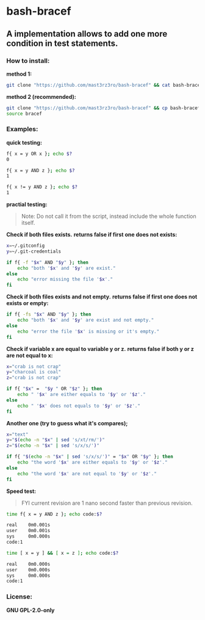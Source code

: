 # bash-bracef

## A implementation allows to add one more condition in test statements. 

### How to install:

**method 1:**
```Bash
git clone "https://github.com/mast3rz3ro/bash-bracef" && cat bash-bracef/bracef.sh | sed 's/#.\/bin\/env bash//' >>~/.bashrc && echo succedd
```

**method 2 (recommended):**
```Bash
git clone "https://github.com/mast3rz3ro/bash-bracef" && cp bash-bracef/bracef.sh $PREFIX/bin/bracef && echo succedd
source bracef
```

### Examples:

**quick testing:**
```Bash
f{ x = y OR x }; echo $?
0

f{ x = y AND z }; echo $?
1

f{ x != y AND z }; echo $?
1
```

**practial testing:**

> Note: Do not call it from the script, instead include the whole function itself.


**Check if both files exists.**
**returns false if first one does not exists:**
```Bash
x=~/.gitconfig
y=~/.git-credentials

if f{ -f "$x" AND "$y" }; then
	echo "both '$x' and '$y' are exist."
else
	echo "error missing the file '$x'."
fi
```

**Check if both files exists and not empty.**
**returns false if first one does not exists or empty:**
```Bash
if f{ -fs "$x" AND "$y" }; then
	echo "both '$x' and '$y' are exist and not empty."
else
	echo "error the file '$x' is missing or it's empty."
fi
```

**Check if variable x are equal to variable y or z.**
**returns false if both y or z are not equal to x:**
```Bash
x="crab is not crap"
y="charcoal is coal"
z="crab is not crap"

if f{ "$x" =  "$y " OR "$z" }; then
	echo " '$x' are either equals to '$y' or '$z'."
else
	echo " '$x' does not equals to '$y' or '$z'."
fi
```

**Another one (try to guess what it's compares);**
```Bash
x="text"
y="$(echo -n "$x" | sed 's/xt/rm/')"
z="$(echo -n "$x" | sed 's/x/s/')"

if f{ "$(echo -n "$x" | sed 's/x/s/')" = "$x" OR "$y" }; then
	echo "the word '$x' are either equals to '$y' or '$z'."
else
	echo "the word '$x' are not equal to '$y' or '$z'."
fi
```

**Speed test:**

> FYI current revision are 1 nano second faster than previous revision.

```Bash
time f{ x = y AND z }; echo code:$?

real    0m0.001s
user    0m0.001s
sys     0m0.000s
code:1

time [ x = y ] && [ x = z ]; echo code:$?

real    0m0.000s
user    0m0.000s
sys     0m0.000s
code:1
```

### License:

**GNU GPL-2.0-only**
